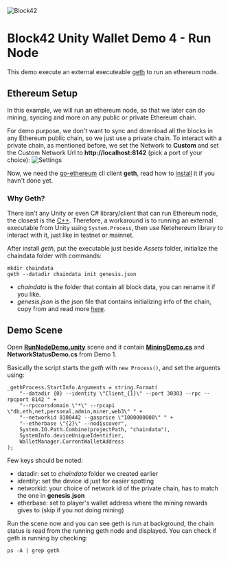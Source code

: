 ![Block42](http://assets.block42.world/images/icons/block42_logo_200.png)

# Block42 Unity Wallet Demo 4 - Run Node
This demo execute an external executeable [geth](https://github.com/ethereum/go-ethereum) to run an ethereum node.

## Ethereum Setup
In this example, we will run an ethereum node, so that we later can do mining, syncing and more on any public or private Ethereum chain.

For demo purpose, we don't want to sync and download all the blocks in any Ethereum public chain, so we just use a private chain. To interact with a private chain, as mentioned before, we set the Network to **Custom** and set the Custom Network Url to **http://localhost:8142** (pick a port of your choice):
![Settings](/Documents/Demo-04-RunNode/01_setting.png)

Now, we need the [go-ethereum](https://github.com/ethereum/go-ethereum) cli client **geth**, read how to [install](https://github.com/ethereum/go-ethereum/wiki/Installing-Geth) it if you havn't done yet.

### Why Geth? ###
There isn't any Unity or even C# library/client that can run Ethereum node, the closest is the [C++](https://ethereum.stackexchange.com/a/279/39970). Therefore, a workaround is to running an external executable from Unity using `System.Process`, then use Netehereum library to interact with it, just like in testnet or mainnet.

After install *geth*, put the executable just beside *Assets* folder, initialize the chaindata folder with commands:
```
mkdir chaindata
geth --datadir chaindata init genesis.json
```
- *chaindata* is the folder that contain all block data, you can rename it if you like.
- *genesis.json* is the json file that contains initializing info of the chain, copy from and read more [here](https://github.com/ethereum/go-ethereum/wiki/Private-network).


## Demo Scene
Open [**RunNodeDemo.unity**](RunNodeDemo.unity) scene and it contain [**MiningDemo.cs**](MiningDemo.cs) and **NetworkStatusDemo.cs** from Demo 1.

Basically the script starts the *geth* with `new Process()`, and set the arguents using:
```
_gethProcess.StartInfo.Arguments = string.Format(
    "--datadir {0} --identity \"Client_{1}\" --port 30303 --rpc --rpcport 8142 " +
    "--rpccorsdomain \"*\" --rpcapi \"db,eth,net,personal,admin,miner,web3\" " +
    "--networkid 8100442 --gasprice \"1000000000\" " +
    "--etherbase \"{2}\" --nodiscover",
    System.IO.Path.Combine(projectPath, "chaindata"),
    SystemInfo.deviceUniqueIdentifier,
    WalletManager.CurrentWalletAddress
);
```
Few keys should be noted:
- datadir: set to *chaindata* folder we created earlier
- identity: set the device id just for easier spotting
- networkid: your choice of network id of the private chain, has to match the one in **genesis.json**
- etherbase: set to player's wallet address where the mining rewards gives to (skip if you not doing mining)

Run the scene now and you can see geth is run at background, the chain status is read from the running geth node and displayed. You can check if geth is running by checking:
```
ps -A | grep geth
```